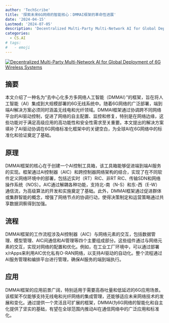 ```yaml
---
author: 'TechScribe'
title: '探索未来6G网络的智能核心：DMMAI框架的革命性进展'
date: '2024-04-15'
Lastmod: '2024-07-05'
description: 'Decentralized Multi-Party Multi-Network AI for Global Deployment of 6G Wireless Systems'
categories:
  - CS.AI
# tags:
#   - emoji
---
```


[![Decentralized Multi-Party Multi-Network AI for Global Deployment of 6G Wireless Systems](https://arxiv-research-1301205113.cos.ap-guangzhou.myqcloud.com/images/2407.01544v1.pdf_0.jpg)](https://arxiv.org/abs/2407.01544v1)

## 摘要

本文介绍了一种名为“去中心化多方多网络人工智能（DMMAI）”的框架，旨在将人工智能（AI）集成到大规模部署的6G无线系统中。随着6G网络的广泛部署，端到端AI解决方案必须同时涵盖无线电和光纤领域。DMMAI框架通过协调跨不同网络平台的AI驱动控制，促进了网络的自主配置、监控和修复，特别是在网络边缘，这些功能对于满足高级应用的高功能性和安全性需求至关重要。本文提出的解决方案填补了AI驱动协调在6G网络标准化框架中的关键空白，为全球AI在6G网络中的标准化和验证奠定了基础。<!--more-->

## 原理

DMMAI框架的核心在于创建一个AI控制工具箱，该工具箱能够促进端到端AI服务的实现。框架通过AI控制器（AIC）和跨控制器网络架构的结合，实现了在不同软件定义网络环境中的部署，包括近实时（RT）RIC、非RT RIC、传输SDN和网络操作系统（NOS）。AIC通过解耦各种功能，支持北-南（N-S）和东-西（E-W）通信流，为高级算法的开发和实施奠定了基础。此外，DMMAI框架通过促进群体或集群智能的概念，增强了网络节点的协调行动，使得决策制定和运营策略通过共享数据洞察得到加强。

## 流程

DMMAI框架的工作流程涉及AI控制器（AIC）与网络元素的交互，包括数据管理、模型管理、AIC间通信和AI管理等四个主要组成部分。这些组件通过与网络元素的交互，实现对网络的配置和优化。例如，在工业工厂环境中，可以通过部署x/rApps来利用AIC优化私有O-RAN网络，以支持AI驱动的自动化。整个流程通过AI服务管理和编排平台进行管理，确保AI服务的端到端执行。

## 应用

DMMAI框架的应用前景广阔，特别适用于需要高吞吐量和低延迟的6G应用场景。该框架不仅能够支持无线电和光纤网络的集成管理，还能够适应未来网络技术的发展和变化。通过提供一个灵活且可扩展的框架，DMMAI为6G网络的智能化和自主化提供了坚实的基础，有望在全球范围内推动AI在通信网络中的广泛应用和标准化。